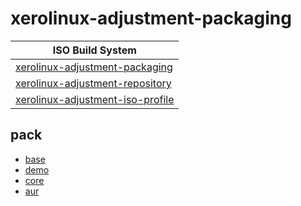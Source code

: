 

# xerolinux-adjustment-packaging

| ISO Build System |
| --- |
| [xerolinux-adjustment-packaging](https://github.com/samwhelp/xerolinux-adjustment/tree/main/project/xerolinux-adjustment-system/xerolinux-adjustment-packaging) |
| [xerolinux-adjustment-repository](https://github.com/samwhelp/xerolinux-adjustment/tree/main/project/xerolinux-adjustment-system/xerolinux-adjustment-repository) |
| [xerolinux-adjustment-iso-profile](https://github.com/samwhelp/xerolinux-adjustment/tree/main/project/xerolinux-adjustment-system/xerolinux-adjustment-iso-profile) |


## pack

* [base](pack/base)
* [demo](pack/demo)
* [core](pack/core)
* [aur](pack/aur)
